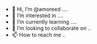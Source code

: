 - 👋 Hi, I’m @amoreed ....
- 👀 I’m interested in ....
- 🌱 I’m currently learning ....
- 💞️ I’m looking to collaborate on ..
- 📫 How to reach me ..

<!---
amoreed/amoreed is a ✨ special ✨ repository because its `README.md` (this file) appears on your GitHub profile.
You can click the Preview link to take a look at your changes.
--->
